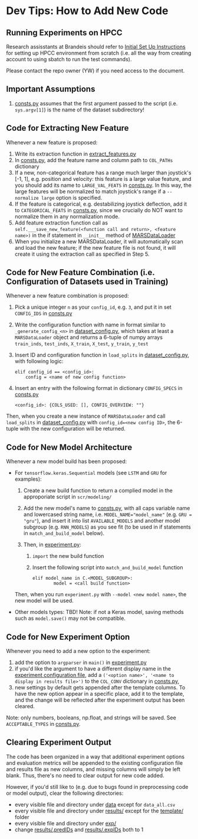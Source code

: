 # Dev Tips: How to Add New Code
## Running Experiments on HPCC
Research assisstants at Brandeis should refer to [Initial Set Up Instructions](https://docs.google.com/document/d/1s9GzIPajZSfqRGhotvU8dn_GdYl3CIp_b3plCz54Xq0/edit?usp=sharing) for setting up HPCC environment from scratch (i.e. all the way from creating account to using sbatch to run the test commands). 

Please contact the repo owner (YW) if you need access to the document.

## Important Assumptions
1. [consts.py](consts.py) assumes that the first argument passed to the script (i.e. `sys.argv[1]`) is the name of the dataset subdirectory!

## Code for Extracting New Feature
Whenever a new feature is proposed:
1. Write its extraction function in [extract_features.py](processing/extract_features.py)
2. In [consts.py](consts.py), add the feature name and column path to ```COL_PATHs``` dictionary
3. If a new, non-categorical feature has a range much larger than joystick's [-1, 1], e.g. position and velocity: this feature is a large value feature, and you should add its name to ```LARGE_VAL_FEATS``` in [consts.py](consts.py). In this way, the large features will be normalized to match joystick's range if a ```--normalize large``` option is specified.
4. If the feature is categorical, e.g. destabilizing joystick deflection, add it to ```CATEGORICAL_FEATS``` in [consts.py](consts.py), since we crucially do NOT want to normalize them in any normalization mode.
5. Add feature extraction function call as ```self.___save_new_feature(<function call and return>, <feature name>)``` in the if statement in ```__init__``` method of [MARSDataLoader](processing/marsdataloader.py)
6. When you initialize a new MARSDataLoader, it will automatically scan and load the new feature; if the new feature file is not found, it will create it using the extraction call as specified in Step 5.

## Code for New Feature Combination (i.e. Configuration of Datasets used in Training)
Whenever a new feature combination is proposed:
1. Pick a unique integer ```n``` as your ```config_id```, e.g. ```3```, and put it in set ```CONFIG_IDS``` in [consts.py](consts.py)

2. Write the configuration function with name in format similar to ```_generate_config_<n>``` in [dataset_config.py](processing/dataset_config.py), which takes at least a ```MARSDataLoader``` object and returns a 6-tuple of numpy arrays ```train_inds```, ```test_inds```, ```X_train```, ```X_test```, ```y_train```, ```y_test```

3. Insert ID and configuration function in ```load_splits``` in [dataset_config.py](processing/dataset_config.py), with following logic:
    ```
    elif config_id == <config_id>:
        config = <name of new config function>
    ```
    
4. Insert an entry with the following format in dictionary ```CONFIG_SPECS``` in [consts.py](consts.py)

    ```
    <config_id>: {COLS_USED: [], CONFIG_OVERVIEW: ""}
    ```

Then, when you create a new instance of ```MARSDataLoader``` and call ```load_splits``` in [dataset_config.py](processing/dataset_config.py) with ```config_id=<new config ID>```, the 6-tuple with the new configuration will be returned.

## Code for New Model Architecture
Whenever a new model build has been proposed:

- For ```tensorflow.keras.Sequential``` models (see ```LSTM``` and ```GRU``` for examples):

  1. Create a new build function to return a complied model in the approporiate script in ```scr/modeling/```

  2. Add the new model's name to [consts.py](consts.py), with all caps variable name and lowercased string name, i.e. ```MODEL_NAME="model_name"``` (e.g. ```GRU = "gru"```), and insert it into list ```AVAILABLE_MODELS``` and another model subgroup (e.g. ```RNN_MODELS```) as you see fit (to be used in if statements in ```match_and_build_model``` below).

  3. Then, in [experiment.py](experiment.py):
     1. ```import``` the new build function
     2. Insert the following script into ```match_and_build_model``` function 

        ```
        elif model_name in C.<MODEL_SUBGROUP>:
                model = <call build function>
        ```

  Then, when you run ```experiment.py``` with ```--model <new model name>```, the new model will be used.

- Other models types: TBD! Note: if not a Keras model, saving methods such as ```model.save()``` may not be compatible. 

## Code for New Experiment Option

Whenever you need to add a new option to the experiment:

1. add the option to ```argparser``` in ```main()``` in [experiment.py](experiment.py)
2. if you'd like the argument to have a different display name in the [experiment configuration file](../results/template/exp_ID_config.csv), add a ```('<option name>', '<name to display in results file>')``` to the ```COL_CONV``` dictionary in [consts.py](consts.py), 
3. new settings by default gets appended after the template columns. To have the new option appear in a specific place, add it to the template, and the change will be reflected after the experiment output has been cleared.

Note: only numbers, booleans, np.float, and strings will be saved. See ```ACCEPTABLE_TYPES``` in [consts.py](consts.py).

## Clearing Experiment Output

The code has been organized in a way that additional experiment options and evaluation metrics will be appended to the existing configuration file and results file as new columns, and missing columns will simply be left blank. Thus, there's no need to clear output for new code added.  

However, if you'd still like to (e.g. due to bugs found in preprocessing code or model output), clear the following directories:

- every visible file and directory under [data](../data/) except for ```data_all.csv```
- every visible file and directory under [results/](../results/) except for the [template/](../results/template) folder
- every visible file and directory under [exp/](../exp/)
- change [results/.predIDs](../results/.predIDs) and [results/.expIDs](../results/.expIDs) both to 1
